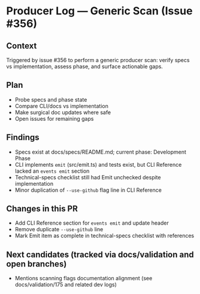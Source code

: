 # Producer Log — Generic Scan (Issue #356)

## Context
Triggered by issue #356 to perform a generic producer scan: verify specs vs implementation, assess phase, and surface actionable gaps.

## Plan
- Probe specs and phase state
- Compare CLI/docs vs implementation
- Make surgical doc updates where safe
- Open issues for remaining gaps

## Findings
- Specs exist at docs/specs/README.md; current phase: Development Phase
- CLI implements `emit` (src/emit.ts) and tests exist, but CLI Reference lacked an `events emit` section
- Technical-specs checklist still had Emit unchecked despite implementation
- Minor duplication of `--use-github` flag line in CLI Reference

## Changes in this PR
- Add CLI Reference section for `events emit` and update header
- Remove duplicate `--use-github` line
- Mark Emit item as complete in technical-specs checklist with references

## Next candidates (tracked via docs/validation and open branches)
- Mentions scanning flags documentation alignment (see docs/validation/175 and related dev logs)

